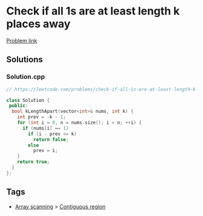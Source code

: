 # Check if all 1s are at least length k places away

[Problem link](https://leetcode.com/problems/check-if-all-1s-are-at-least-length-k-places-away)

## Solutions


### Solution.cpp
```cpp
// https://leetcode.com/problems/check-if-all-1s-are-at-least-length-k-places-away

class Solution {
 public:
  bool kLengthApart(vector<int>& nums, int k) {
    int prev = -k - 1;
    for (int i = 0, n = nums.size(); i < n; ++i) {
      if (nums[i] == 1)
        if (i - prev <= k)
          return false;
        else
          prev = i;
    }
    return true;
  }
};
```
## Tags

* [Array scanning](/Collections/array-scanning.md#array-scanning) > [Contiguous region](/Collections/array-scanning.md#contiguous-region)

